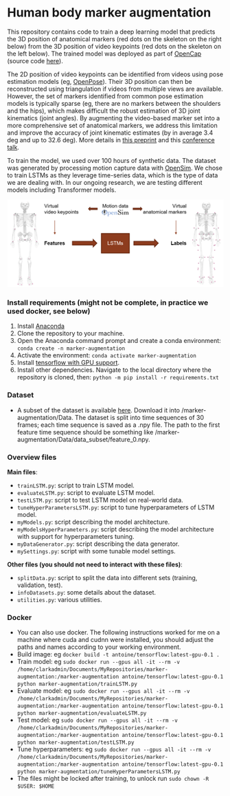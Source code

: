 # Human body marker augmentation

This repository contains code to train a deep learning model that predicts the 3D position of anatomical markers (red dots on the skeleton on the right below) from the 3D position of video keypoints (red dots on the skeleton on the left below). The trained model was deployed as part of [OpenCap](https://www.opencap.ai/) (source code [here](https://github.com/stanfordnmbl/opencap-core)). 

The 2D position of video keypoints can be identified from videos using pose estimation models (eg, [OpenPose](https://github.com/CMU-Perceptual-Computing-Lab/openpose)). Their 3D position can then be reconstructed using triangulation if videos from multiple views are available. However, the set of markers identified from common pose estimation models is typically sparse (eg, there are no markers between the shoulders and the hips), which makes difficult the robust estimation of 3D joint kinematics (joint angles). By augmenting the video-based marker set into a more comprehensive set of anatomical markers, we address this limitation and improve the accuracy of joint kinematic estimates (by in average 3.4 deg and up to 32.6 deg). More details in [this preprint](https://www.biorxiv.org/content/10.1101/2022.07.07.499061v1) and this [conference talk](https://www.youtube.com/watch?v=fBL2YDNspP4).

To train the model, we used over 100 hours of synthetic data. The dataset was generated by processing motion capture data with [OpenSim](https://simtk.org/projects/opensim). We chose to train LSTMs as they leverage time-series data, which is the type of data we are dealing with. In our ongoing research, we are testing different models including Transformer models.

<p align="center">
  <img src="Images/MarkerAugmentation.png" width="800">
</p>


### Install requirements (might not be complete, in practice we used docker, see below)
1. Install [Anaconda](https://www.anaconda.com/)
2. Clone the repository to your machine.
3. Open the Anaconda command prompt and create a conda environment: `conda create -n marker-augmentation`
4. Activate the environment: `conda activate marker-augmentation`
5. Install [tensorflow with GPU support](https://www.tensorflow.org/install/pip).
6. Install other dependencies. Navigate to the local directory where the repository is cloned, then: `python -m pip install -r requirements.txt`

### Dataset
- A subset of the dataset is available [here](https://drive.google.com/file/d/1zstU911Jc9_Y692pjhk8smBwRnOh5hr1/view?usp=sharing). Download it into /marker-augmentation/Data. The dataset is split into time sequences of 30 frames; each time sequence is saved as a .npy file. The path to the first feature time sequence should be something like /marker-augmentation/Data/data_subset/feature_0.npy.

### Overview files
**Main files**:
- `trainLSTM.py`: script to train LSTM model.
- `evaluateLSTM.py`: script to evaluate LSTM model.
- `testLSTM.py`: script to test LSTM model on real-world data.
- `tuneHyperParametersLSTM.py`: script to tune hyperparameters of LSTM model.
- `myModels.py`: script describing the model architecture.
- `myModelsHyperParameters.py`: script describing the model architecture with support for hyperparameters tuning.
- `myDataGenerator.py`: script describing the data generator.
- `mySettings.py`: script with some tunable model settings.

**Other files (you should not need to interact with these files)**:
- `splitData.py`: script to split the data into different sets (training, validation, test).
- `infoDatasets.py`: some details about the dataset.
- `utilities.py`: various utilities.

### Docker
- You can also use docker. The following instructions worked for me on a machine where cuda and cudnn were installed, you should adjust the paths and names according to your working environment.
- Build image: eg `docker build -t antoine/tensorflow:latest-gpu-0.1 .`
- Train model: eg `sudo docker run --gpus all -it --rm -v /home/clarkadmin/Documents/MyRepositories/marker-augmentation:/marker-augmentation antoine/tensorflow:latest-gpu-0.1 python marker-augmentation/trainLSTM.py`
- Evaluate model: eg `sudo docker run --gpus all -it --rm -v /home/clarkadmin/Documents/MyRepositories/marker-augmentation:/marker-augmentation antoine/tensorflow:latest-gpu-0.1 python marker-augmentation/evaluateLSTM.py`
- Test model: eg `sudo docker run --gpus all -it --rm -v /home/clarkadmin/Documents/MyRepositories/marker-augmentation:/marker-augmentation antoine/tensorflow:latest-gpu-0.1 python marker-augmentation/testLSTM.py`
- Tune hyperparameters: eg `sudo docker run --gpus all -it --rm -v /home/clarkadmin/Documents/MyRepositories/marker-augmentation:/marker-augmentation antoine/tensorflow:latest-gpu-0.1 python marker-augmentation/tuneHyperParametersLSTM.py`
- The files might be locked after training, to unlock run `sudo chown -R $USER: $HOME`
